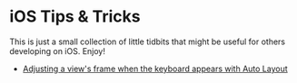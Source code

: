 iOS Tips & Tricks
=================

This is just a small collection of little tidbits that might be useful for others developing on iOS. Enjoy!

* [Adjusting a view's frame when the keyboard appears with Auto Layout](https://gist.github.com/dlo/8572874)

